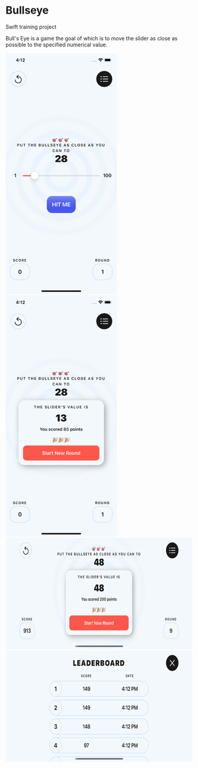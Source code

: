 # Bullseye
Swift training project

Bull's Eye is a game the goal of which is to move the slider as close as possible to the specified numerical value.

<img src="https://github.com/dazzlingeffy/Bullseye/blob/main/screenshots/v1.png" width="300px">   <img src="https://github.com/dazzlingeffy/Bullseye/blob/main/screenshots/v2.png" width="300px">
<img src="https://github.com/dazzlingeffy/Bullseye/blob/main/screenshots/h1.png" height="300px">
<img src="https://github.com/dazzlingeffy/Bullseye/blob/main/screenshots/h2.png" height="300px">
